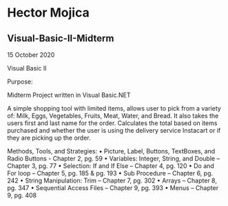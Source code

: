 # Hector Mojica

## Visual-Basic-II-Midterm


15 October 2020


Visual Basic II


Purpose:


Midterm Project written in Visual Basic.NET


A simple shopping tool with limited items, allows user to pick from a variety of: Milk, Eggs, Vegetables, Fruits, Meat, Water, and Bread. It also takes the users first and last name for the order. Calculates the total based on items purchased and whether the user is using the delivery service Instacart or if they are picking up the order.




Methods, Tools, and Strategies:
•	Picture, Label, Buttons, TextBoxes, and Radio Buttons - Chapter 2, pg. 59
•	Variables: Integer, String, and Double – Chapter 3, pg. 77
•	Selection: If and If Else – Chapter 4, pg. 120
•	Do and For loop – Chapter 5, pg. 185 & pg. 193
•	Sub Procedure – Chapter 6, pg. 242
•	String Manipulation: Trim – Chapter 7, pg. 302
•	Arrays – Chapter 8, pg. 347
•	Sequential Access Files – Chapter 9, pg. 393
•	Menus – Chapter 9, pg. 408

